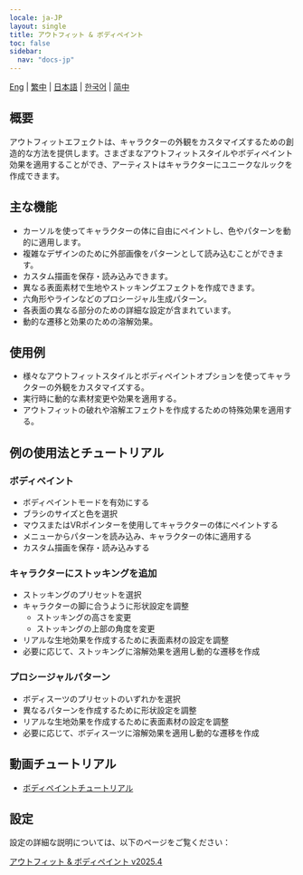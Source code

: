 ```yaml
---
locale: ja-JP
layout: single
title: アウトフィット & ボディペイント
toc: false
sidebar:
  nav: "docs-jp"
---
```

[Eng](/dancexr/features/outfit) | [繁中](/tw/dancexr/features/outfit) | [日本語](/jp/dancexr/features/outfit) | [한국어](/kr/dancexr/features/outfit) | [简中](/zh/dancexr/features/outfit)

## 概要
アウトフィットエフェクトは、キャラクターの外観をカスタマイズするための創造的な方法を提供します。さまざまなアウトフィットスタイルやボディペイント効果を適用することができ、アーティストはキャラクターにユニークなルックを作成できます。

## 主な機能
- カーソルを使ってキャラクターの体に自由にペイントし、色やパターンを動的に適用します。
- 複雑なデザインのために外部画像をパターンとして読み込むことができます。
- カスタム描画を保存・読み込みできます。
- 異なる表面素材で生地やストッキングエフェクトを作成できます。
- 六角形やラインなどのプロシージャル生成パターン。
- 各表面の異なる部分のための詳細な設定が含まれています。
- 動的な遷移と効果のための溶解効果。

## 使用例
- 様々なアウトフィットスタイルとボディペイントオプションを使ってキャラクターの外観をカスタマイズする。
- 実行時に動的な素材変更や効果を適用する。
- アウトフィットの破れや溶解エフェクトを作成するための特殊効果を適用する。

## 例の使用法とチュートリアル

### ボディペイント
- ボディペイントモードを有効にする
- ブラシのサイズと色を選択
- マウスまたはVRポインターを使用してキャラクターの体にペイントする
- メニューからパターンを読み込み、キャラクターの体に適用する
- カスタム描画を保存・読み込みする

### キャラクターにストッキングを追加
- ストッキングのプリセットを選択
- キャラクターの脚に合うように形状設定を調整
    - ストッキングの高さを変更
    - ストッキングの上部の角度を変更
- リアルな生地効果を作成するために表面素材の設定を調整
- 必要に応じて、ストッキングに溶解効果を適用し動的な遷移を作成

### プロシージャルパターン
- ボディスーツのプリセットのいずれかを選択
- 異なるパターンを作成するために形状設定を調整
- リアルな生地効果を作成するために表面素材の設定を調整
- 必要に応じて、ボディスーツに溶解効果を適用し動的な遷移を作成

## 動画チュートリアル
- [ボディペイントチュートリアル](https://www.youtube.com/watch?v=chHk9--cUYE)

## 設定

設定の詳細な説明については、以下のページをご覧ください：

[アウトフィット & ボディペイント v2025.4](/dancexr/menu/2025.4/actor/outfit)